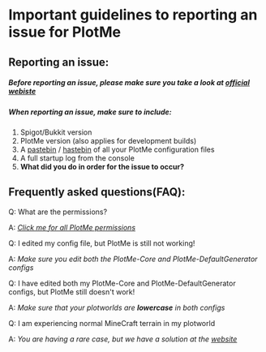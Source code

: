 # Important guidelines to reporting an issue for PlotMe
## Reporting an issue:
##### **Before reporting an issue, please make sure you take a look at [official webiste](http://plotme.worldcretornica.com)**
##### When reporting an issue, make sure to include:
1. Spigot/Bukkit version
2. PlotMe version (also applies for development builds)
3. A [pastebin](http://pastebin.com) / [hastebin](http://hastebin.com) of all your PlotMe configuration files
4. A full startup log from the console
5. **What did you do in order for the issue to occur?**

## Frequently asked questions(FAQ):
Q: What are the permissions?

A: *[Click me for all PlotMe permissions](http://plotme.worldcretornica.com/cp.html)*

Q: I edited my config file, but PlotMe is still not working!

A: *Make sure you edit both the PlotMe-Core and PlotMe-DefaultGenerator configs*

Q: I have edited both my PlotMe-Core and PlotMe-DefaultGenerator configs, but PlotMe still doesn't work!

A: *Make sure that your plotworlds are **lowercase** in both configs*

Q: I am experiencing normal MineCraft terrain in my plotworld

A: *You are having a rare case, but we have a solution at the [website](http://plotme.worldcretornica.com/setup.html)*
